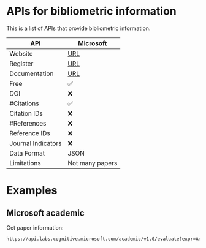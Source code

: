 # APIs for bibliometric information

This is a list of APIs that provide bibliometric information. 

| API       | Microsoft    |
|-----------|--------------|
| Website   | [URL](https://docs.microsoft.com/en-us/academic-services/project-academic-knowledge/introduction)  |
| Register  | [URL](https://www.microsoft.com/en-us/research/project/academic-knowledge/) |
| Documentation | [URL](https://dev.elsevier.com/api_docs.html) |
|  Free | ✅ |
|  DOI   | ❌ |
|  #Citations   | ✅ |
|  Citation IDs   | ❌ |
|  #References   | ❌ |
|  Reference IDs   | ❌ |
|  Journal Indicators | ❌ |
|  Data Format   | JSON |
|  Limitations   | Not many papers |

# Examples 

## Microsoft academic

Get paper information: 

```html
https://api.labs.cognitive.microsoft.com/academic/v1.0/evaluate?expr=And(Composite(AA.AuN=='{}'),Y=[{},{}],Ti='{}',Ty='{}')&model=latest&count=10&offset=0&attributes=Id,Ty,Ti,Y,CC,CitCon,ECC,AA.AfId,AA.AfN,AA.AuId,AA.AuN,AA.DAuN,AA.DAfN,AA.S,AW,BT,C.CId,C.CN,D,DN,DOI,F.DFN,F.FId,F.FN,FamId,FP,I,J.JId,J.JN,LP,PB,Pt,RId,S,Ti,V,VFN,VSN,W,Y
```

